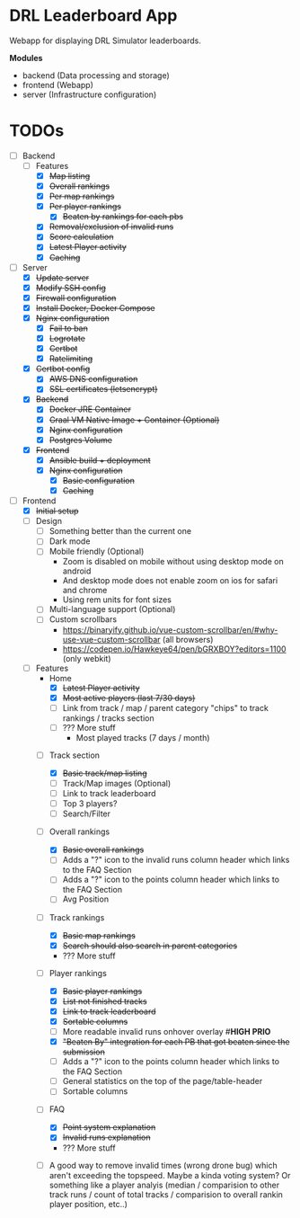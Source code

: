 # DRL Leaderboard App
Webapp for displaying DRL Simulator leaderboards.

**Modules**
* backend (Data processing and storage)
* frontend (Webapp)
* server (Infrastructure configuration)

# TODOs
* [ ] Backend
  * [ ] Features
    * [x] ~~Map listing~~
    * [x] ~~Overall rankings~~
    * [x] ~~Per map rankings~~
    * [x] ~~Per player rankings~~
      * [x] ~~Beaten by rankings for each pbs~~
    * [x] ~~Removal/exclusion of invalid runs~~
    * [x] ~~Score calculation~~
    * [x] ~~Latest Player activity~~
    * [x] ~~Caching~~
* [ ] Server
  * [x] ~~Update server~~
  * [x] ~~Modify SSH config~~
  * [x] ~~Firewall configuration~~
  * [x] ~~Install Docker, Docker Compose~~
  * [x] ~~Nginx configuration~~
    * [x] ~~Fail to ban~~
    * [x] ~~Logrotate~~
    * [x] ~~Certbot~~
    * [x] ~~Ratelimiting~~
  * [x] ~~Certbot config~~
    * [x] ~~AWS DNS configuration~~
    * [x] ~~SSL certificates (letsencrypt)~~
  * [x] ~~Backend~~
    * [x] ~~Docker JRE Container~~
    * [x] ~~Graal VM Native Image + Container (Optional)~~
    * [x] ~~Nginx configuration~~
    * [x] ~~Postgres Volume~~
  * [x] ~~Frontend~~
    * [x] ~~Ansible build + deployment~~
    * [x] ~~Nginx configuration~~
      * [x] ~~Basic configuration~~
      * [x] ~~Caching~~
* [ ] Frontend
  * [x] ~~Initial setup~~
  * [ ] Design
    * [ ] Something better than the current one
    * [ ] Dark mode
    * [ ] Mobile friendly (Optional)
      * Zoom is disabled on mobile without using desktop mode on android
      * And desktop mode does not enable zoom on ios for safari and chrome
      * Using rem units for font sizes
    * [ ] Multi-language support (Optional)
    * [ ] Custom scrollbars
      * https://binaryify.github.io/vue-custom-scrollbar/en/#why-use-vue-custom-scrollbar (all browsers)
      * https://codepen.io/Hawkeye64/pen/bGRXBOY?editors=1100 (only webkit)
  * [ ] Features
    * Home
      * [x] ~~Latest Player activity~~
      * [x] ~~Most active players (last 7/30 days)~~
      * [ ] Link from track / map / parent category "chips" to track rankings / tracks section
      * [ ] ??? More stuff 
        * Most played tracks (7 days / month)
    * [ ] Track section
      * [x] ~~Basic track/map listing~~
      * [ ] Track/Map images (Optional) 
      * [ ] Link to track leaderboard
      * [ ] Top 3 players?
      * [ ] Search/Filter
    * [ ] Overall rankings
      * [x] ~~Basic overall rankings~~
      * [ ] Adds a "?" icon to the invalid runs column header which links to the FAQ Section
      * [ ] Adds a "?" icon to the points column header which links to the FAQ Section
      * [ ] Avg Position
    * [ ] Track rankings
      * [x] ~~Basic map rankings~~
      * [x] ~~Search should also search in parent categories~~
      * ??? More stuff
    * [ ] Player rankings
      * [x] ~~Basic player rankings~~
      * [x] ~~List not finished tracks~~
      * [x] ~~Link to track leaderboard~~
      * [x] ~~Sortable columns~~
      * [ ] More readable invalid runs onhover overlay #**HIGH PRIO**
      * [x] ~~"Beaten By" integration for each PB that got beaten since the submission~~
      * [ ] Adds a "?" icon to the points column header which links to the FAQ Section
      * [ ] General statistics on the top of the page/table-header
      * [ ] Sortable columns
    * [ ] FAQ 
      * [x] ~~Point system explanation~~
      * [x] ~~Invalid runs explanation~~
      * ??? More stuff
    * [ ] A good way to remove invalid times (wrong drone bug) which aren't exceeding the topspeed. Maybe a kinda voting system? Or something like a player analyis (median / comparision to other track runs / count of total tracks / comparision to overall rankin player position, etc..)


